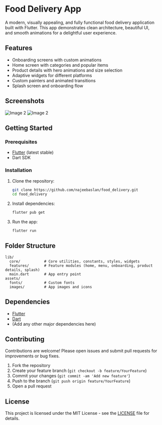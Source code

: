 # Food Delivery App

A modern, visually appealing, and fully functional food delivery application built with Flutter. This app demonstrates clean architecture, beautiful UI, and smooth animations for a delightful user experience.

## Features

- Onboarding screens with custom animations
- Home screen with categories and popular items
- Product details with hero animations and size selection
- Adaptive widgets for different platforms
- Custom painters and animated transitions
- Splash screen and onboarding flow

## Screenshots

  <td><img src="https://firebasestorage.googleapis.com/v0/b/weddinghallbooking-2ba28.appspot.com/o/protiflio_images%2Ffood-delivery.webp?alt=media&token=4c57f023-57d9-4b36-b751-dc9dfb9eb5b0" alt="Image 2"></td>
  <td><img src="https://firebasestorage.googleapis.com/v0/b/weddinghallbooking-2ba28.appspot.com/o/protiflio_images%2Ffood-delivery-onboarding.webp?alt=media&token=c82f0015-d8fe-4c19-a491-d0a592be627a" alt="Image 2"></td>

## Getting Started

### Prerequisites
- [Flutter](https://flutter.dev/docs/get-started/install) (latest stable)
- Dart SDK

### Installation

1. Clone the repository:
   ```bash
   git clone https://github.com/najeebaslan/food_delivery.git
   cd food_delivery
   ```
2. Install dependencies:
   ```bash
   flutter pub get
   ```
3. Run the app:
   ```bash
   flutter run
   ```

## Folder Structure

```
lib/
  core/           # Core utilities, constants, styles, widgets
  features/       # Feature modules (home, menu, onboarding, product details, splash)
  main.dart       # App entry point
assets/
  fonts/          # Custom fonts
  images/         # App images and icons
```

## Dependencies
- [Flutter](https://flutter.dev/)
- [Dart](https://dart.dev/)
- (Add any other major dependencies here)

## Contributing

Contributions are welcome! Please open issues and submit pull requests for improvements or bug fixes.

1. Fork the repository
2. Create your feature branch (`git checkout -b feature/YourFeature`)
3. Commit your changes (`git commit -am 'Add new feature'`)
4. Push to the branch (`git push origin feature/YourFeature`)
5. Open a pull request

## License

This project is licensed under the MIT License - see the [LICENSE](LICENSE) file for details.
